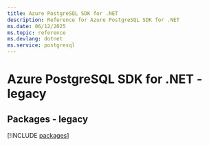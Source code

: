 ```yaml
---
title: Azure PostgreSQL SDK for .NET
description: Reference for Azure PostgreSQL SDK for .NET
ms.date: 06/12/2025
ms.topic: reference
ms.devlang: dotnet
ms.service: postgresql
---
```

# Azure PostgreSQL SDK for .NET - legacy
## Packages - legacy
[!INCLUDE [packages](postgresql-index.md)]
